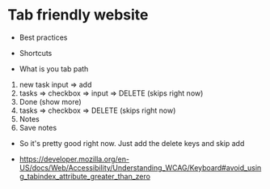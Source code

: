# Tab friendly website

* Best practices
* Shortcuts

* What is you tab path
1) new task input => add 
2) tasks => checkbox => input => DELETE (skips right now)
3) Done (show more)
4) tasks => checkbox => DELETE (skips right now)
5) Notes
6) Save notes
   
* So it's pretty good right now. Just add the delete keys and skip add

* https://developer.mozilla.org/en-US/docs/Web/Accessibility/Understanding_WCAG/Keyboard#avoid_using_tabindex_attribute_greater_than_zero